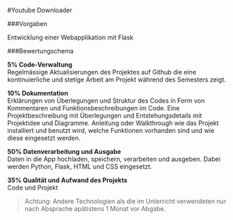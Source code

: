 
#Youtube Downloader


###Vorgaben

Entwicklung einer Webapplikation mit Flask


###Bewertungschema

**5% Code-Verwaltung**
<br>Regelmässige Aktualisierungen des Projektes auf Github die eine kontinuierliche und stetige Arbeit am Projekt während des Semesters zeigt.

**10% Dokumentation**
<br>Erklärungen von Überlegungen und Struktur des Codes in Form von Kommentaren und Funktionsbeschreibungen im Code. Eine Projektbeschreibung mit Überlegungen und Entstehungsdetails mit Projektidee und Diagramme. Anleitung oder Walkthrough wie das Projekt installiert und benutzt wird, welche Funktionen vorhanden sind und wie diese eingesetzt werden.

**50% Datenverarbeitung und Ausgabe**
<br>Daten in die App hochladen, speichern, verarbeiten und ausgeben. Dabei werden Python, Flask, HTML und CSS eingesetzt.

**35% Qualität und Aufwand des Projekts**
<br>Code und Projekt


>Achtung: Andere Technologien als die im Unterricht verwendeten nur nach Absprache apätistens 1 Monat vor Abgabe.

